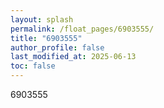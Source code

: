 ```yaml
---
layout: splash
permalink: /float_pages/6903555/
title: "6903555"
author_profile: false
last_modified_at: 2025-06-13
toc: false
---
```

 
6903555
